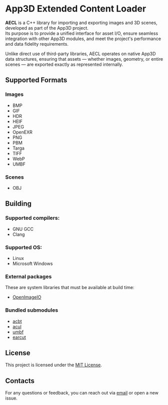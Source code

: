 # App3D Extended Content Loader

**AECL** is a C++ library for importing and exporting images and 3D scenes, developed as part of the App3D project.  
Its purpose is to provide a unified interface for asset I/O, ensure seamless integration with other App3D modules, and meet the project's performance and data fidelity requirements.

Unlike direct use of third-party libraries, AECL operates on native App3D data structures, ensuring that assets — whether images, geometry, or entire scenes — are exported exactly as represented internally.

## Supported Formats

### Images
- BMP
- GIF
- HDR
- HEIF
- JPEG
- OpenEXR
- PNG
- PBM
- Targa
- TIFF
- WebP
- UMBF

### Scenes
- OBJ

## Building

### Supported compilers:
- GNU GCC
- Clang

### Supported OS:
- Linux
- Microsoft Windows

### External packages
These are system libraries that must be available at build time:
- [OpenImageIO](https://openimageio.readthedocs.io/)

### Bundled submodules

- [acbt](https://github.com/app3d-public/acbt)
- [acul](https://github.com/app3d-public/acul)
- [umbf](https://github.com/app3d-public/umbf)
- [earcut](https://github.com/mapbox/earcut)

## License
This project is licensed under the [MIT License](LICENSE).

## Contacts
For any questions or feedback, you can reach out via [email](mailto:wusikijeronii@gmail.com) or open a new issue.